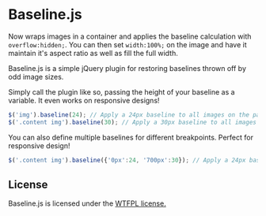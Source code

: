 # Baseline.js

Now wraps images in a container and applies the baseline calculation with `overflow:hidden;`. You can then set `width:100%;` on the image and have it maintain it's aspect ratio as well as fill the full width.

Baseline.js is a simple jQuery plugin for restoring baselines thrown off by odd image sizes.

Simply call the plugin like so, passing the height of your baseline as a variable. It even works on responsive designs!

```javascript
$('img').baseline(24); // Apply a 24px baseline to all images on the page
$('.content img').baseline(30); // Apply a 30px baseline to all images inside .content
```

You can also define multiple baselines for different breakpoints. Perfect for responsive design!

```javascript
$('.content img').baseline({'0px':24, '700px':30}); // Apply a 24px baseline for all widths, 30px for widths above 700px
```

## License

Baseline.js is licensed under the [WTFPL license.](http://sam.zoy.org/wtfpl/)
